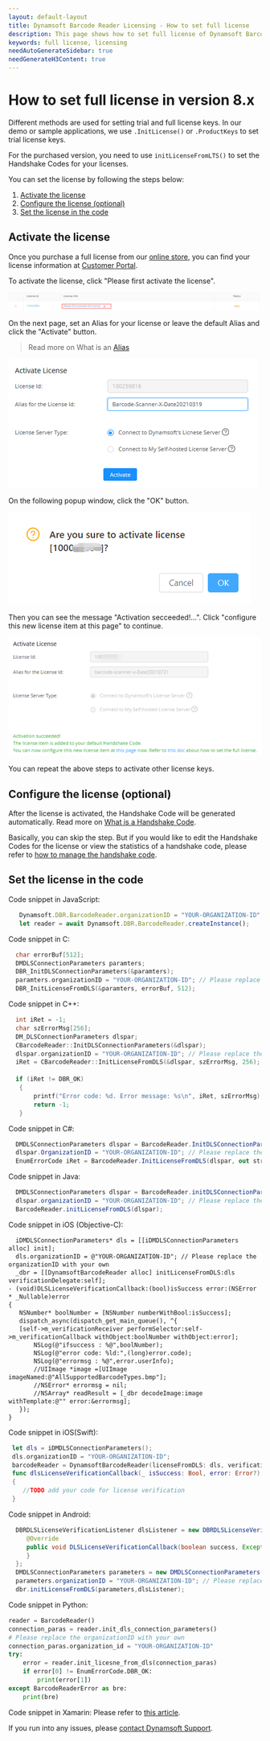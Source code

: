 ```yaml
---
layout: default-layout
title: Dynamsoft Barcode Reader Licensing - How to set full license
description: This page shows how to set full license of Dynamsoft Barcode Reader.
keywords: full license, licensing
needAutoGenerateSidebar: true
needGenerateH3Content: true
---
```


# How to set full license in version 8.x

Different methods are used for setting trial and full license keys. In our demo or sample applications, we use `.InitLicense()` or `.ProductKeys` to set trial license keys. 

For the purchased version, you need to use `initLicenseFromLTS()` to set the Handshake Codes for your licenses.

You can set the license by following the steps below:

1. [Activate the license](#activate-the-license)
2. [Configure the license (optional)](#configure-the-license-optional) 
3. [Set the license in the code](#set-the-license-in-the-code)

## Activate the license

 Once you purchase a full license from our <a href ="https://www.dynamsoft.com/store/dynamsoft-barcode-reader/" target="_blank">online store</a>, you can find your license information at <a href ="https://www.dynamsoft.com/customer/license/fullLicense" target="_blank">Customer Portal</a>. 

 To activate the license, click "Please first activate the license".

 ![FullLicenseList][1]

 On the next page, set an Alias for your license or leave the default Alias and click the "Activate" button.

 > Read more on What is an <a href ="https://www.dynamsoft.com/license-tracking/docs/about/terms.html#alias" target="_blank">Alias</a>
 
 ![SetAlias][2]
 
 On the following popup window, click the "OK" button.
 
 ![ActivationContinue][3]
 
 Then you can see the message "Activation secceeded!...". Click "configure this new license item at this page" to continue.
 
 ![ConfigLicense][4]

 You can repeat the above steps to activate other license keys.

## Configure the license (optional)

 After the license is activated, the Handshake Code will be generated automatically. Read more on <a href ="https://www.dynamsoft.com/license-tracking/docs/about/terms.html#handshake-code" target="_blank">What is a Handshake Code</a>.
 
 Basically, you can skip the step. But if you would like to edit the Handshake Codes for the license or view the statistics of a handshake code, please refer to <a href ="https://www.dynamsoft.com/license-tracking/docs/common/handshakeCodes.html" target="_blank">how to manage the handshake code</a>.

## Set the license in the code

 Code snippet in JavaScript:
 ```js
    Dynamsoft.DBR.BarcodeReader.organizationID = "YOUR-ORGANIZATION-ID";// Please replace the organizationID with your own
    let reader = await Dynamsoft.DBR.BarcodeReader.createInstance();
 ```

 Code snippet in C:
 ```c
   char errorBuf[512];
   DMDLSConnectionParameters paramters;
   DBR_InitDLSConnectionParameters(&paramters);
   paramters.organizationID = "YOUR-ORGANIZATION-ID"; // Please replace the organizationID with your own
   DBR_InitLicenseFromDLS(&paramters, errorBuf, 512);
 ```

 Code snippet in C++:
 ```cpp
   int iRet = -1;
   char szErrorMsg[256];
   DM_DLSConnectionParameters dlspar;    
   CBarcodeReader::InitDLSConnectionParameters(&dlspar);
   dlspar.organizationID = "YOUR-ORGANIZATION-ID"; // Please replace the organizationID with your own
   iRet = CBarcodeReader::InitLicenseFromDLS(&dlspar, szErrorMsg, 256);
   
   if (iRet != DBR_OK)
    {
        printf("Error code: %d. Error message: %s\n", iRet, szErrorMsg);
        return -1;
    }
 ```

 Code snippet in C#:
 ```csharp
   DMDLSConnectionParameters dlspar = BarcodeReader.InitDLSConnectionParamters();           
   dlspar.OrganizationID = "YOUR-ORGANIZATION-ID"; // Please replace the organizationID with your own
   EnumErrorCode iRet = BarcodeReader.InitLicenseFromDLS(dlspar, out strErrorMSG);
 ```

 Code snippet in Java:
 ```java
   DMDLSConnectionParameters dlspar = BarcodeReader.initDLSConnectionParameters();
   dlspar.organizationID = "YOUR-ORGANIZATION-ID"; // Please replace the organizationID with your own
   BarcodeReader.initLicenseFromDLS(dlspar);
 ```

 Code snippet in iOS (Objective-C):
 ```objc
   iDMDLSConnectionParameters* dls = [[iDMDLSConnectionParameters alloc] init];
   dls.organizationID = @"YOUR-ORGANIZATION-ID"; // Please replace the organizationID with your own
   _dbr = [[DynamsoftBarcodeReader alloc] initLicenseFromDLS:dls verificationDelegate:self];
- (void)DLSLicenseVerificationCallback:(bool)isSuccess error:(NSError * _Nullable)error
{
    NSNumber* boolNumber = [NSNumber numberWithBool:isSuccess];
    dispatch_async(dispatch_get_main_queue(), ^{
    [self->m_verificationReceiver performSelector:self->m_verificationCallback withObject:boolNumber withObject:error];
        NSLog(@"ifsuccess : %@",boolNumber);
        NSLog(@"error code: %ld:",(long)error.code);
        NSLog(@"errormsg : %@",error.userInfo);
        //UIImage *image =[UIImage imageNamed:@"AllSupportedBarcodeTypes.bmp"];
        //NSError* errormsg = nil;
        //NSArray* readResult = [_dbr decodeImage:image withTemplate:@"" error:&errormsg];
    });
}
 ```
 Code snippet in iOS(Swift):
 ```swift
  let dls = iDMDLSConnectionParameters();
  dls.organizationID = "YOUR-ORGANIZATION-ID";
  barcodeReader = DynamsoftBarcodeReader(licenseFromDLS: dls, verificationDelegate: self)
  func dlsLicenseVerificationCallback(_ isSuccess: Bool, error: Error?)
  {
     //TODO add your code for license verification
  }
 ```

 Code snippet in Android:
 ```java
   DBRDLSLicenseVerificationListener dlsListener = new DBRDLSLicenseVerificationListener() {
      @Override
      public void DLSLicenseVerificationCallback(boolean success, Exception error) {
      }
   };
   DMDLSConnectionParameters parameters = new DMDLSConnectionParameters();
   parameters.organizationID = "YOUR-ORGANIZATION-ID"; // Please replace the organizationID with your own
   dbr.initLicenseFromDLS(parameters,dlsListener);
 ```
 
 Code snippet in Python:
 ```python
 reader = BarcodeReader()
 connection_paras = reader.init_dls_connection_parameters()
 # Please replace the organizationID with your own
 connection_paras.organization_id = "YOUR-ORGANIZATION-ID"
 try:
     error = reader.init_licesne_from_dls(connection_paras)
     if error[0] != EnumErrorCode.DBR_OK:
         print(error[1])
 except BarcodeReaderError as bre:
     print(bre)
 ```
 
 Code snippet in Xamarin:
 Please refer to <a href="https://github.com/Dynamsoft/xamarin/tree/master/examples" target="_blank">this article</a>.

 If you run into any issues, please [contact Dynamsoft Support](https://www.dynamsoft.com/Company/Contact.aspx).

[1]:assets\set-full-license-2\FullLicenseList.png
[2]:assets\set-full-license-2\SetAlias8.6.png
[3]:assets\set-full-license-2\ActivationContinue.png
[4]:assets\set-full-license-2\ConfigLicense8.6.png


